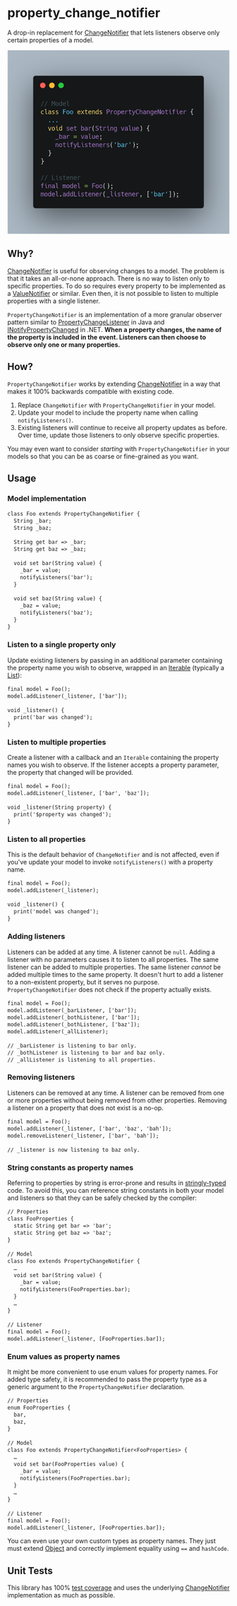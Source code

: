 # property_change_notifier

A drop-in replacement for [ChangeNotifier](https://api.flutter.dev/flutter/foundation/ChangeNotifier-class.html) that lets listeners observe only certain properties of a model.

![](screenshot.png)

## Why?

[ChangeNotifier](https://api.flutter.dev/flutter/foundation/ChangeNotifier-class.html) is useful for observing changes to a model. The problem is that it takes an all-or-none approach. There is no way to listen only to specific properties. To do so requires every property to be implemented as a [ValueNotifier](https://api.flutter.dev/flutter/foundation/ValueNotifier-class.html) or similar. Even then, it is not possible to listen to multiple properties with a single listener.

`PropertyChangeNotifier` is an implementation of a more granular observer pattern similar to [PropertyChangeListener](https://docs.oracle.com/javase/7/docs/api/java/beans/PropertyChangeListener.html) in Java and [INotifyPropertyChanged](https://docs.microsoft.com/en-us/dotnet/api/system.componentmodel.inotifypropertychanged.propertychanged?view=netframework-4.8) in .NET. **When a property changes, the name of the property is included in the event. Listeners can then choose to observe only one or many properties.**

## How?

`PropertyChangeNotifier` works by extending [ChangeNotifier](https://api.flutter.dev/flutter/foundation/ChangeNotifier-class.html) in a way that makes it 100% backwards compatible with existing code.

1. Replace `ChangeNotifier` with `PropertyChangeNotifier` in your model.
1. Update your model to include the property name when calling `notifyListeners()`.
1. Existing listeners will continue to receive all property updates as before. Over time, update those listeners to only observe specific properties.

You may even want to consider *starting* with `PropertyChangeNotifier` in your models so that you can be as coarse or fine-grained as you want.

## Usage

### Model implementation

```
class Foo extends PropertyChangeNotifier {
  String _bar;
  String _baz;

  String get bar => _bar;
  String get baz => _baz;

  void set bar(String value) {
    _bar = value;
    notifyListeners('bar');
  }

  void set baz(String value) {
    _baz = value;
    notifyListeners('baz');
  }
}
```

### Listen to a single property only
Update existing listeners by passing in an additional parameter containing the property name you wish to observe, wrapped in an [Iterable](https://api.dartlang.org/stable/2.4.0/dart-core/Iterable-class.html) (typically a [List](https://api.dartlang.org/stable/2.4.0/dart-core/List-class.html)):

```
final model = Foo();
model.addListener(_listener, ['bar']);

void _listener() {
  print('bar was changed');
}

```

### Listen to multiple properties
Create a listener with a callback and an `Iterable` containing the property names you wish to observe. If the listener accepts a property parameter, the property that changed will be provided. 

```
final model = Foo();
model.addListener(_listener, ['bar', 'baz']);

void _listener(String property) {
  print('$property was changed');
}

```

### Listen to all properties
This is the default behavior of `ChangeNotifier` and is not affected, even if you've update your model to invoke `notifyListeners()` with a property name.

```
final model = Foo();
model.addListener(_listener);

void _listener() {
  print('model was changed');
}

```

### Adding listeners
Listeners can be added at any time. A listener cannot be `null`. Adding a listener with no parameters causes it to listen to all properties. The same listener can be added to multiple properties. The same listener *cannot* be added multiple times to the same property. It doesn't hurt to add a listener to a non-existent property, but it serves no purpose. `PropertyChangeNotifier` does not check if the property actually exists. 

```
final model = Foo();
model.addListener(_barListener, ['bar']);
model.addListener(_bothListener, ['bar']);
model.addListener(_bothListener, ['baz']);
model.addListener(_allListener);

// _barListener is listening to bar only.
// _bothListener is listening to bar and baz only.
// _allListener is listening to all properties.

```

### Removing listeners
Listeners can be removed at any time. A listener can be removed from one or more properties without being removed from other properties. Removing a listener on a property that does not exist is a no-op.

```
final model = Foo();
model.addListener(_listener, ['bar', 'baz', 'bah']);
model.removeListener(_listener, ['bar', 'bah']);

// _listener is now listening to baz only.

```

### String constants as property names

Referring to properties by string is error-prone and results in [stringly-typed](https://www.techopedia.com/definition/31876/stringly-typed) code. To avoid this, you can reference string constants in both your model and listeners so that they can be safely checked by the compiler:

```
// Properties
class FooProperties {
  static String get bar => 'bar';
  static String get baz => 'baz';
}

// Model
class Foo extends PropertyChangeNotifier {
  …
  void set bar(String value) {
    _bar = value;
    notifyListeners(FooProperties.bar);
  }
  …
}

// Listener
final model = Foo();
model.addListener(_listener, [FooProperties.bar]);
```

### Enum values as property names

It might be more convenient to use enum values for property names. For added type safety, it is recommended to pass the property type as a generic argument to the `PropertyChangeNotifier` declaration.

```
// Properties
enum FooProperties {
  bar,
  baz,
}

// Model
class Foo extends PropertyChangeNotifier<FooProperties> {
  …
  void set bar(FooProperties value) {
    _bar = value;
    notifyListeners(FooProperties.bar);
  }
  …
}

// Listener
final model = Foo();
model.addListener(_listener, [FooProperties.bar]);
```

You can even use your own custom types as property names. They just must extend [Object](https://api.dartlang.org/stable/2.4.0/dart-core/Object-class.html) and correctly implement equality using ``==`` and ``hashCode``. 

## Unit Tests

This library has 100% [test coverage](coverage/index.html) and uses the underlying [ChangeNotifier](https://api.flutter.dev/flutter/foundation/ChangeNotifier-class.html) implementation as much as possible.